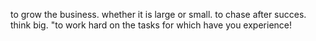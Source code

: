 to grow the business.
whether it is large or small.
to chase after succes.
think big.
"to work hard on the tasks
for which have you experience!
